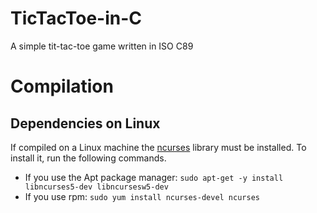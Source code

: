 # TicTacToe-in-C
A simple tit-tac-toe game written in ISO C89

# Compilation
## Dependencies on Linux
If compiled on a Linux machine the [ncurses](http://en.wikipedia.org/wiki/Ncurses) library must be installed. To install it, run the following commands.
- If you use the Apt package manager: ```sudo apt-get -y install libncurses5-dev libncursesw5-dev```
- If you use rpm: ```sudo yum install ncurses-devel ncurses```
